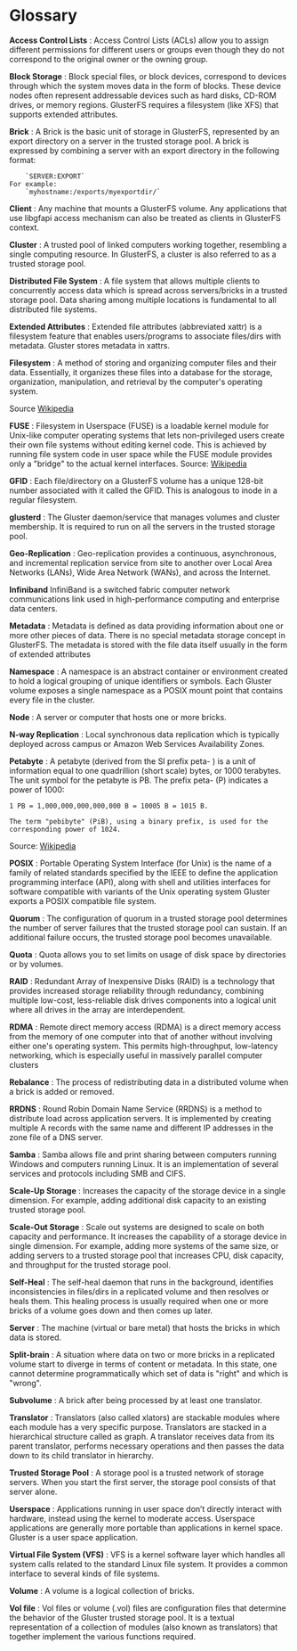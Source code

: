 Glossary
========

**Access Control Lists**
:  Access Control Lists (ACLs) allow you to assign different permissions
   for different users or groups even though they do not correspond to the
   original owner or the owning group.

**Block Storage**
:  Block special files, or block devices, correspond to devices through which the system moves
   data in the form of blocks. These device nodes often represent addressable devices such as
   hard disks, CD-ROM drives, or memory regions. GlusterFS requires a filesystem (like XFS) that
   supports extended attributes.

**Brick**
:  A Brick is the basic unit of storage in GlusterFS, represented by an export directory
   on a server in the trusted storage pool.
   A brick is expressed by combining a server with an export directory in the following format:

        `SERVER:EXPORT`
    For example:
        `myhostname:/exports/myexportdir/`

**Client**
:  Any machine that mounts a GlusterFS volume. Any applications that use libgfapi access
   mechanism can also be treated as clients in GlusterFS context.

**Cluster**
:  A trusted pool of linked computers working together, resembling a single computing resource.
   In GlusterFS, a cluster is also referred to as a trusted storage pool.

**Distributed File System**
:   A file system that allows multiple clients to concurrently access data which is spread across
    servers/bricks in a trusted storage pool. Data sharing among multiple locations is fundamental
    to all distributed file systems.

**Extended Attributes**
:   Extended file attributes (abbreviated xattr) is a filesystem feature that enables
    users/programs to associate files/dirs with metadata. Gluster stores metadata in xattrs.

**Filesystem**
:   A method of storing and organizing computer files and their data.
    Essentially, it organizes these files into a database for the
    storage, organization, manipulation, and retrieval by the computer's
    operating system.

Source [Wikipedia][Wikipedia]

**FUSE**
: Filesystem in Userspace (FUSE) is a loadable kernel module for Unix-like
  computer operating systems that lets non-privileged users create their
  own file systems without editing kernel code. This is achieved by
  running file system code in user space while the FUSE module provides
  only a "bridge" to the actual kernel interfaces.
Source: [Wikipedia][1]

**GFID**
: Each file/directory on a GlusterFS volume has a unique 128-bit number
associated with it called the GFID. This is analogous to inode in a
regular filesystem.

**glusterd**
:   The Gluster daemon/service that manages volumes and cluster membership. It is required to
    run on all the servers in the trusted storage pool.

**Geo-Replication**
:  Geo-replication provides a continuous, asynchronous, and incremental
   replication service from site to another over Local Area Networks
   (LANs), Wide Area Network (WANs), and across the Internet.


**Infiniband**
    InfiniBand is a switched fabric computer network communications link
    used in high-performance computing and enterprise data centers.

**Metadata**
:  Metadata is defined as data providing information about one or more
   other pieces of data. There is no special metadata storage concept in
   GlusterFS. The metadata is stored with the file data itself usually in the
   form of extended attributes

**Namespace**
:  A namespace is an abstract container or environment created to hold a
   logical grouping of unique identifiers or symbols. Each Gluster volume
   exposes a single namespace as a POSIX mount point that contains every
   file in the cluster.

**Node**
:   A server or computer that hosts one or more bricks.

**N-way Replication**
:   Local synchronous data replication which is typically deployed across campus
    or Amazon Web Services Availability Zones.

**Petabyte**
:   A petabyte (derived from the SI prefix peta- ) is a unit of
    information equal to one quadrillion (short scale) bytes, or 1000
    terabytes. The unit symbol for the petabyte is PB. The prefix peta-
    (P) indicates a power of 1000:

    1 PB = 1,000,000,000,000,000 B = 10005 B = 1015 B.

    The term "pebibyte" (PiB), using a binary prefix, is used for the
    corresponding power of 1024.

Source: [Wikipedia][3]

**POSIX**
:  Portable Operating System Interface (for Unix) is the name of a family
   of related standards specified by the IEEE to define the application
   programming interface (API), along with shell and utilities interfaces
   for software compatible with variants of the Unix operating system
   Gluster exports a POSIX compatible file system.

**Quorum**
:   The configuration of quorum in a trusted storage pool determines the
    number of server failures that the trusted storage pool can sustain.
    If an additional failure occurs, the trusted storage pool becomes
    unavailable.

**Quota**
:   Quota allows you to set limits on usage of disk space by directories or
    by volumes.

**RAID**
:  Redundant Array of Inexpensive Disks (RAID) is a technology that provides
   increased storage reliability through redundancy, combining multiple
   low-cost, less-reliable disk drives components into a logical unit where
   all drives in the array are interdependent.

**RDMA**
:   Remote direct memory access (RDMA) is a direct memory access from the
    memory of one computer into that of another without involving either
    one's operating system. This permits high-throughput, low-latency
    networking, which is especially useful in massively parallel computer
    clusters

**Rebalance**
:   The process of redistributing data in a distributed volume when a
    brick is added or removed.

**RRDNS**
:  Round Robin Domain Name Service (RRDNS) is a method to distribute load
   across application servers. It is implemented by creating multiple A
   records with the same name and different IP addresses in the zone file
   of a DNS server.

**Samba**
:   Samba allows file and print sharing between computers running Windows and
    computers running Linux. It is an implementation of several services and
    protocols including SMB and CIFS.

**Scale-Up Storage**
:   Increases the capacity of the storage device in a single dimension.
    For example, adding additional disk capacity to an existing trusted storage pool.

**Scale-Out Storage**
:   Scale out systems are designed to scale on both capacity and performance.
    It increases the capability of a storage device in single dimension.
    For example, adding more systems of the same size, or adding servers to a trusted storage pool
    that increases CPU, disk capacity, and throughput for the trusted storage pool.

**Self-Heal**
:   The self-heal daemon that runs in the background, identifies
    inconsistencies in files/dirs in a replicated volume and then resolves
    or heals them. This healing process is usually required when one or more
    bricks of a volume goes down and then comes up later.

**Server**
:   The machine (virtual or bare metal) that hosts the bricks in which data is stored.

**Split-brain**
:   A situation where data on two or more bricks in a replicated
    volume start to diverge in terms of content or metadata. In this state,
    one cannot determine programmatically which set of data is "right" and
    which is "wrong".

**Subvolume**
:   A brick after being processed by at least one translator.

**Translator**
:   Translators (also called xlators) are stackable modules where each
    module has a very specific purpose. Translators are stacked in a
    hierarchical structure called as graph. A translator receives data
    from its parent translator, performs necessary operations and then
    passes the data down to its child translator in hierarchy.

**Trusted Storage Pool**
:  A storage pool is a trusted network of storage servers. When you start
   the first server, the storage pool consists of that server alone.

**Userspace**
:  Applications running in user space don’t directly interact with
   hardware, instead using the kernel to moderate access. Userspace
   applications are generally more portable than applications in kernel
   space. Gluster is a user space application.

**Virtual File System (VFS)**
:   VFS is a kernel software layer which handles all system calls related to the standard Linux file system.
    It provides a common interface to several kinds of file systems.

**Volume**
:  A volume is a logical collection of bricks.

**Vol file**
: Vol files or volume (.vol) files are configuration files that determine the behavior of the
  Gluster trusted storage pool. It is a textual representation of a
  collection of modules (also known as translators) that together implement the
  various functions required.


  [Wikipedia]: http://en.wikipedia.org/wiki/Filesystem
  [1]: http://en.wikipedia.org/wiki/Filesystem_in_Userspace
  [2]: http://en.wikipedia.org/wiki/Open_source
  [3]: http://en.wikipedia.org/wiki/Petabyte
